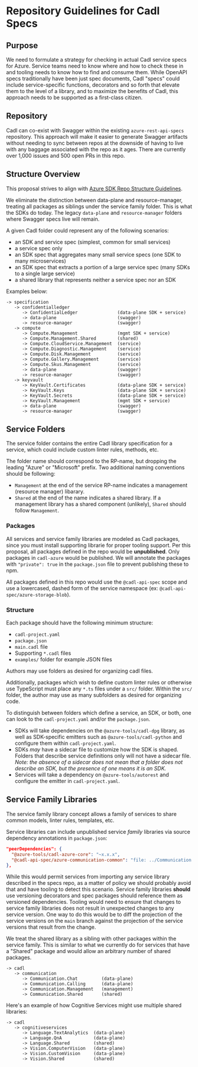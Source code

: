 # Repository Guidelines for Cadl Specs

## Purpose

We need to formulate a strategy for checking in actual Cadl service specs for Azure. Service teams need to know where
and how to check these in and tooling needs to know how to find and consume them. While OpenAPI specs traditionally have been just spec
documents, Cadl "specs" could include service-specific functions, decorators and so forth that elevate them to the level of a
library, and to maximize the benefits of Cadl, this approach needs to be supported as a first-class citizen.

## Repository

Cadl can co-exist with Swagger within the existing `azure-rest-api-specs` repository. This approach will make it easier to generate Swagger artifacts without needing to sync between repos at the downside of having to live with any baggage associated with the repo as it ages. There are currently over 1,000 issues and 500 open PRs in this repo.

## Structure Overview

This proposal strives to align with [Azure SDK Repo Structure Guidelines](https://azure.github.io/azure-sdk/policies_repostructure.html).

We eliminate the distinction between data-plane and resource-manager, treating all packages as siblings under the service family folder. This is what the SDKs do today. The legacy `data-plane` and `resource-manager` folders where Swagger specs live will remain.

A given Cadl folder could represent any of the following scenarios:

- an SDK and service spec (simplest, common for small services)
- a service spec only
- an SDK spec that aggregates many small service specs (one SDK to many microservices)
- an SDK spec that extracts a portion of a large service spec (many SDKs to a single large service)
- a shared library that represents neither a service spec nor an SDK

Examples below:

```
-> specification
   -> confidentialledger
      -> ConfidentialLedger               (data-plane SDK + service)
      -> data-plane                       (swagger)
      -> resource-manager                 (swagger)
   -> compute
      -> Compute.Management               (mgmt SDK + service)
      -> Compute.Management.Shared        (shared)
      -> Compute.CloudService.Management  (service)
      -> Compute.Diagnostic.Management    (service)
      -> Compute.Disk.Management          (service)
      -> Compute.Gallery.Management       (service)
      -> Compute.Skus.Management          (service)
      -> data-plane                       (swagger)
      -> resource-manager                 (swagger)
   -> keyvault
      -> KeyVault.Certificates            (data-plane SDK + service)
      -> KeyVault.Keys                    (data-plane SDK + service)
      -> KeyVault.Secrets                 (data-plane SDK + service)
      -> KeyVault.Management              (mgmt SDK + service)
      -> data-plane                       (swagger)
      -> resource-manager                 (swagger)
```

## Service Folders

The service folder contains the entire Cadl library specification for a service, which could include custom linter rules, methods, etc.

The folder name should correspond to the RP-name, but dropping the leading "Azure" or "Microsoft" prefix. Two additional naming conventions should be following:

- `Management` at the end of the service RP-name indicates a management (resource manager) libarary.
- `Shared` at the end of the name indicates a shared library. If a management library has a shared component (unlikely), `Shared` should follow `Management`.

### Packages

All services and service family libraries are modeled as Cadl packages, since you must install supporting librarie for proper tooling support. Per this proposal, all packages defined in the repo would be **unpublished**. Only packages in `cadl-azure` would be published. We will annotate the packages with `"private": true` in the `package.json` file to prevent publishing these to npm.

All packages defined in this repo would use the `@cadl-api-spec` scope and use a lowercased, dashed form of the service namespace (ex: `@cadl-api-spec/azure-storage-blob`).

### Structure

Each package should have the following minimum structure:

- `cadl-project.yaml`
- `package.json`
- `main.cadl` file
- Supporting `*.cadl` files
- `examples/` folder for example JSON files

Authors may use folders as desired for organizing cadl files.

Additionally, packages which wish to define custom linter rules or otherwise use TypeScript must place any `*.ts` files under a `src/` folder. Within the `src/` folder, the author may use as many subfolders as desired for organizing code.

To distinguish between folders which define a service, an SDK, or both, one can look to the `cadl-project.yaml` and/or the `package.json`.

- SDKs will take dependencies on the `@azure-tools/cadl-dpg` library, as well as SDK-specific emitters such as `@azure-tools/cadl-python` and configure them within `cadl-project.yaml`.
- SDKs _may_ have a sidecar file to customize how the SDK is shaped. Folders that describe service definitions only will not have a sidecar file. _Note: the absence of a sidecar does not mean that a folder does not describe an SDK, but the presence of one means it is an SDK._
- Services will take a dependency on `@azure-tools/autorest` and configure the emitter in `cadl-project.yaml`.

## Service Family Libraries

The service family library concept allows a family of services to share common models, linter rules, templates, etc.

Service libraries can include unpublished service _family_ libraries via source dependency annotations in `package.json`:

```json
"peerDependencies": {
  "@azure-tools/cadl-azure-core": "~x.x.x",
  "@cadl-api-spec/azure-communication-common": "file: ../Communication.Shared"
},
```

While this would permit services from importing any service library described in the specs repo, as a matter of policy we should probably avoid that and have tooling to detect this scenario. Service family libraries **should** use versioning decorators and spec packages should reference them as versioned dependencies. Tooling would need to ensure that changes to service family libraries does not result in unexpected changes to any service version. One way to do this would be to diff the projection of the service versions on the `main` branch against the projection of the service versions that result from the change.

We treat the shared library as a sibling with other packages within the service family. This is similar to what we currently do for services that have a "Shared" package and would allow an arbitrary number of shared packages.

```
-> cadl
   -> communication
      -> Communication.Chat         (data-plane)
      -> Communication.Calling      (data-plane)
      -> Communication.Management   (management)
      -> Communication.Shared       (shared)
```

Here's an example of how Cognitive Services might use multiple shared libraries:

```
-> cadl
   -> cognitiveservices
      -> Language.TextAnalytics  (data-plane)
      -> Language.QnA            (data-plane)
      -> Language.Shared         (shared)
      -> Vision.ComputerVision   (data-plane)
      -> Vision.CustomVision     (data-plane)
      -> Vision.Shared           (shared)
```
